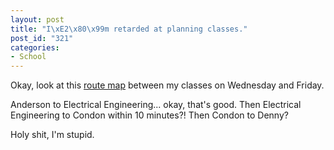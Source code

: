 ```yaml
--- 
layout: post
title: "I\xE2\x80\x99m retarded at planning classes."
post_id: "321"
categories:
- School
---
```

Okay, look at this <a href="http://students.washington.edu/jkivligh/uwroutes/map.cgi?speed=133.259131745&points=1999.9187499999998%2C2027.4301369863012%7C2200.1812499999996%2C1716.1424657534246%7C1028.375%2C1196.427397260274%7C1859.19375%2C866.1917808219177">route map</a> between my classes on Wednesday and Friday.

Anderson to Electrical Engineering... okay, that's good.  Then Electrical Engineering to Condon within 10 minutes?!  Then Condon to Denny?

Holy shit, I'm stupid.
